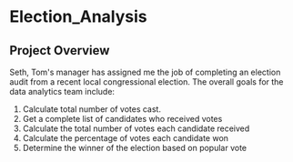 # Election_Analysis #

## Project Overview ##

Seth, Tom's manager has assigned me the job of completing an election audit from a recent local congressional election.
The overall goals for the data analytics team include:

1. Calculate total number of votes cast.
2. Get a complete list of candidates who received votes
3. Calculate the total number of votes each candidate received
4. Calculate the percentage of votes each candidate won
5. Determine the winner of the election based on popular vote

